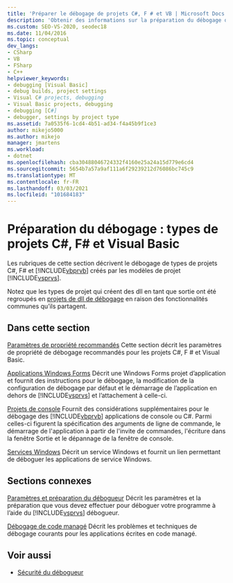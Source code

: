 ```yaml
---
title: 'Préparer le débogage de projets C#, F # et VB | Microsoft Docs'
description: 'Obtenir des informations sur la préparation du débogage des types de projet C#, F # et Visual Basic créés par les modèles de projet Visual Studio.'
ms.custom: SEO-VS-2020, seodec18
ms.date: 11/04/2016
ms.topic: conceptual
dev_langs:
- CSharp
- VB
- FSharp
- C++
helpviewer_keywords:
- debugging [Visual Basic]
- debug builds, project settings
- Visual C# projects, debugging
- Visual Basic projects, debugging
- debugging [C#]
- debugger, settings by project type
ms.assetid: 7a0535f6-1cd4-4b51-ad34-f4a45b9f1ce3
author: mikejo5000
ms.author: mikejo
manager: jmartens
ms.workload:
- dotnet
ms.openlocfilehash: cba30488046724332f4160e25a24a15d779e6cd4
ms.sourcegitcommit: 5654b7a57a9af111a6f29239212d76086bc745c9
ms.translationtype: MT
ms.contentlocale: fr-FR
ms.lasthandoff: 03/03/2021
ms.locfileid: "101684183"
---
```

# <a name="debugging-preparation-c-f-and-visual-basic-project-types"></a>Préparation du débogage : types de projets C#, F# et Visual Basic

Les rubriques de cette section décrivent le débogage de types de projets C#, F# et [!INCLUDE[vbprvb](../code-quality/includes/vbprvb_md.md)] créés par les modèles de projet [!INCLUDE[vsprvs](../code-quality/includes/vsprvs_md.md)].

 Notez que les types de projet qui créent des dll en tant que sortie ont été regroupés en [projets de dll de débogage](../debugger/debugging-dll-projects.md) en raison des fonctionnalités communes qu’ils partagent.

## <a name="in-this-section"></a>Dans cette section

 [Paramètres de propriété recommandés](../debugger/managed-debugging-recommended-property-settings.md) Cette section décrit les paramètres de propriété de débogage recommandés pour les projets C#, F # et Visual Basic.

 [Applications Windows Forms](../debugger/debugging-preparation-windows-forms-applications.md) Décrit une Windows Forms projet d’application et fournit des instructions pour le débogage, la modification de la configuration de débogage par défaut et le démarrage de l’application en dehors de [!INCLUDE[vsprvs](../code-quality/includes/vsprvs_md.md)] et l’attachement à celle-ci.

 [Projets de console](../debugger/debugging-preparation-console-projects.md) Fournit des considérations supplémentaires pour le débogage des [!INCLUDE[vbprvb](../code-quality/includes/vbprvb_md.md)] applications de console ou C#. Parmi celles-ci figurent la spécification des arguments de ligne de commande, le démarrage de l'application à partir de l'invite de commandes, l'écriture dans la fenêtre Sortie et le dépannage de la fenêtre de console.

 [Services Windows](../debugger/debugging-preparation-windows-services.md) Décrit un service Windows et fournit un lien permettant de déboguer les applications de service Windows.

## <a name="related-sections"></a>Sections connexes

 [Paramètres et préparation du débogueur](../debugger/debugger-settings-and-preparation.md) Décrit les paramètres et la préparation que vous devez effectuer pour déboguer votre programme à l’aide du [!INCLUDE[vsprvs](../code-quality/includes/vsprvs_md.md)] débogueur.

 [Débogage de code managé](../debugger/debugging-managed-code.md) Décrit les problèmes et techniques de débogage courants pour les applications écrites en code managé.

## <a name="see-also"></a>Voir aussi

- [Sécurité du débogueur](../debugger/debugger-security.md)